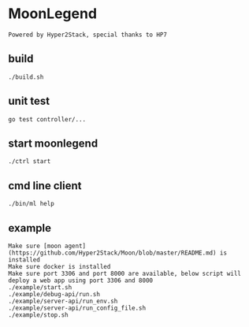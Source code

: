 # MoonLegend
    Powered by Hyper2Stack, special thanks to HP7

## build
    ./build.sh

## unit test
    go test controller/...

## start moonlegend
    ./ctrl start

## cmd line client
    ./bin/ml help

## example
    Make sure [moon agent](https://github.com/Hyper2Stack/Moon/blob/master/README.md) is installed
    Make sure docker is installed
    Make sure port 3306 and port 8000 are available, below script will deploy a web app using port 3306 and 8000
    ./example/start.sh
    ./example/debug-api/run.sh
    ./example/server-api/run_env.sh
    ./example/server-api/run_config_file.sh
    ./example/stop.sh
